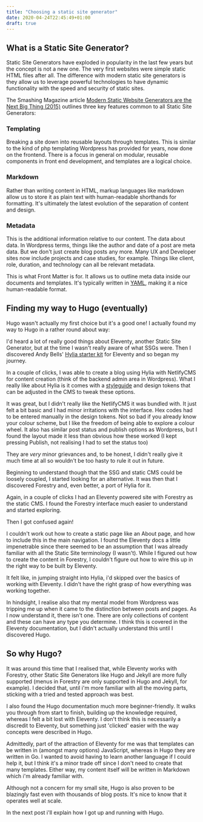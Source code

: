 ```yaml
---
title: "Choosing a static site generator"
date: 2020-04-24T22:45:49+01:00
draft: true
---
```


## What is a Static Site Generator?

Static Site Generators have exploded in popularity in the last few years but the concept is not a new one. The very first websites were simple static HTML files after all. The difference with modern static site generators is they allow us to leverage powerful technologies to have dynamic functionality with the speed and security of static sites.

The Smashing Magazine article [Modern Static Website Generators are the Next Big Thing (2015)](https://www.smashingmagazine.com/2015/11/modern-static-website-generators-next-big-thing/) outlines three key features common to all Static Site Generators:

### Templating

Breaking a site down into reusable layouts through templates. This is similar to the kind of php templating Wordpress has provided for years, now done on the frontend. There is a focus in general on modular, reusable components in front end development, and templates are a logical choice.

### Markdown

Rather than writing content in HTML, markup languages like markdown allow us to store it as plain text with human-readable shorthands for formatting. It's ultimately the latest evolution of the separation of content and design.

### Metadata

This is the additional information relative to our content. The data about data. In Wordpress terms, things like the author and date of a post are meta data. But we don't just create blog posts any more. Many UX and Developer sites now include projects and case studies, for example. Things like client, role, duration, and technology can all be relevant metadata.

This is what Front Matter is for. It allows us to outline meta data inside our documents and templates. It's typically written in [YAML](https://yaml.org/), making it a nice human-readable format.

## Finding my way to Hugo (eventually)

Hugo wasn't actually my first choice but it's a good one! I actually found my way to Hugo in a rather round about way:

I'd heard a lot of really good things about Eleventy, another Static Site Generator, but at the time I wasn't really aware of what SSGs were. Then I discovered Andy Bells' [Hylia starter kit](https://hylia.website/) for Eleventy and so began my journey.

In a couple of clicks, I was able to create a blog using Hylia with NetlifyCMS for content creation (think of the backend admin area in Wordpress). What I really like about Hylia is it comes with a [styleguide](https://hylia.website/styleguide/) and design tokens that can be adjusted in the CMS to tweak these options.

It was great, but I didn't really like the NetlifyCMS it was bundled with. It just felt a bit basic and I had minor irritations with the interface. Hex codes had to be entered manually in the design tokens. Not so bad if you already know your colour scheme, but I like the freedom of being able to explore a colour wheel. It also has similar post status and publish options as Wordpress, but I found the layout made it less than obvious how these worked (I kept pressing Publish, not realising I had to set the status too)

They are *very* minor grievances and, to be honest, I didn't really give it much time at all so wouldn't be too hasty to rule it out in future.

Beginning to understand though that the SSG and static CMS could be loosely coupled, I started looking for an alternative. It was then that I discovered Forestry and, even better, a port of Hylia for it.

Again, in a couple of clicks I had an Eleventy powered site with Forestry as the static CMS. I found the Forestry interface much easier to understand and started exploring.

Then I got confused again!

I couldn't work out how to create a static page like an About page, and how to include this in the main navigation. I found the Eleventy docs a little impenetrable since there seemed to be an assumption that I was already familiar with all the Static Site terminology (I wasn't). While I figured out how to create the content in Forestry, I couldn't figure out how to wire this up in the right way to be built by Eleventy.

It felt like, in jumping straight into Hylia, i'd skipped over the basics of working with Eleventy. I didn't have the right grasp of how everything was working together.

In hindsight, I realise also that my mental model from Wordpress was tripping me up when it came to the distinction between posts and pages. As I now understand it, there isn't one. There are only collections of content and these can have any type you determine. I think this is covered in the Eleventy documentation, but I didn't actually understand this until I discovered Hugo.

## So why Hugo?

It was around this time that I realised that, while Eleventy works with Forestry, other Static Site Generators like Hugo and Jekyll are more fully supported (menus in Forestry are only supported in Hugo and Jekyll, for example). I decided that, until i'm more familiar with all the moving parts, sticking with a tried and tested approach was best.

I also found the Hugo documentation much more beginner-friendly. It walks you through from start to finish, building up the knowledge required, whereas I felt a bit lost with Eleventy. I don't think this is necessarily a discredit to Eleventy, but something just 'clicked' easier with the way concepts were described in Hugo.

Admittedly, part of the attraction of Eleventy for me was that templates can be written in (amongst many options) JavaScript, whereas in Hugo they are written in Go. I wanted to avoid having to learn another language if I could help it, but I think it's a minor trade off since I don't need to create that many templates. Either way, my content itself will be written in Markdown which i'm already familiar with.

Although not a concern for my small site, Hugo is also proven to be blazingly fast even with thousands of blog posts. It's nice to know that it operates well at scale.

In the next post i'll explain how I got up and running with Hugo.